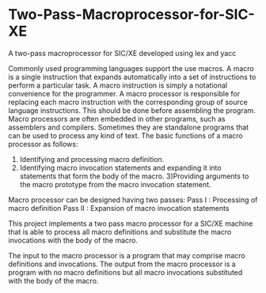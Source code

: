 # Two-Pass-Macroprocessor-for-SIC-XE
A two-pass macroprocessor for SIC/XE developed using lex and yacc


Commonly used programming languages support the use macros. A macro is a single instruction that expands automatically into a set of instructions to perform a particular task. A macro instruction is simply a notational convenience for the programmer. A macro processor is responsible for replacing each macro instruction with the corresponding group of source language instructions. This should be done before assembling the program. Macro processors are often embedded in other programs, such as assemblers and compilers. Sometimes they are standalone programs that can be used to process any kind of text.
The basic functions of a macro processor as follows:
1) Identifying and processing macro definition.
2) Identifying macro invocation statements and expanding it into statements that form the body of the macro.
3)Providing arguments to the macro prototype from the macro invocation statement.

Macro processor can be designed having two passes:
Pass I : Processing of macro definition
Pass II : Expansion of macro invocation statements

This project implements a two pass macro processor for a SIC/XE machine that is able to process all macro definitions and substitute the macro invocations with the body of the macro.

The input to the macro processor is a program that may comprise macro definitions and invocations. The output from the macro processor is a program with no macro definitions but all macro invocations substituted with the body of the macro.
